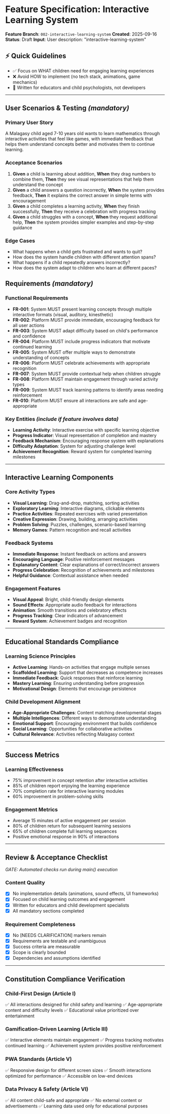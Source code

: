 # Feature Specification: Interactive Learning System

**Feature Branch**: `002-interactive-learning-system`
**Created**: 2025-09-16
**Status**: Draft
**Input**: User description: "interactive-learning-system"

## ⚡ Quick Guidelines
- ✅ Focus on WHAT children need for engaging learning experiences
- ❌ Avoid HOW to implement (no tech stack, animations, game mechanics)
- 👥 Written for educators and child psychologists, not developers

---

## User Scenarios & Testing *(mandatory)*

### Primary User Story
A Malagasy child aged 7-10 years old wants to learn mathematics through interactive activities that feel like games, with immediate feedback that helps them understand concepts better and motivates them to continue learning.

### Acceptance Scenarios
1. **Given** a child is learning about addition, **When** they drag numbers to combine them, **Then** they see visual representations that help them understand the concept
2. **Given** a child answers a question incorrectly, **When** the system provides feedback, **Then** it explains the correct answer in simple terms with encouragement
3. **Given** a child completes a learning activity, **When** they finish successfully, **Then** they receive a celebration with progress tracking
4. **Given** a child struggles with a concept, **When** they request additional help, **Then** the system provides simpler examples and step-by-step guidance

### Edge Cases
- What happens when a child gets frustrated and wants to quit?
- How does the system handle children with different attention spans?
- What happens if a child repeatedly answers incorrectly?
- How does the system adapt to children who learn at different paces?

## Requirements *(mandatory)*

### Functional Requirements
- **FR-001**: System MUST present learning concepts through multiple interactive formats (visual, auditory, kinesthetic)
- **FR-002**: Platform MUST provide immediate, encouraging feedback for all user actions
- **FR-003**: System MUST adapt difficulty based on child's performance and confidence
- **FR-004**: Platform MUST include progress indicators that motivate continued learning
- **FR-005**: System MUST offer multiple ways to demonstrate understanding of concepts
- **FR-006**: Platform MUST celebrate achievements with appropriate recognition
- **FR-007**: System MUST provide contextual help when children struggle
- **FR-008**: Platform MUST maintain engagement through varied activity types
- **FR-009**: System MUST track learning patterns to identify areas needing reinforcement
- **FR-010**: Platform MUST ensure all interactions are safe and age-appropriate

### Key Entities *(include if feature involves data)*
- **Learning Activity**: Interactive exercise with specific learning objective
- **Progress Indicator**: Visual representation of completion and mastery
- **Feedback Mechanism**: Encouraging response system with explanations
- **Difficulty Adaptation**: System for adjusting challenge level
- **Achievement Recognition**: Reward system for completed learning milestones

---

## Interactive Learning Components

### Core Activity Types
- **Visual Learning**: Drag-and-drop, matching, sorting activities
- **Exploratory Learning**: Interactive diagrams, clickable elements
- **Practice Activities**: Repeated exercises with varied presentation
- **Creative Expression**: Drawing, building, arranging activities
- **Problem Solving**: Puzzles, challenges, scenario-based learning
- **Memory Games**: Pattern recognition and recall activities

### Feedback Systems
- **Immediate Response**: Instant feedback on actions and answers
- **Encouraging Language**: Positive reinforcement messages
- **Explanatory Content**: Clear explanations of correct/incorrect answers
- **Progress Celebration**: Recognition of achievements and milestones
- **Helpful Guidance**: Contextual assistance when needed

### Engagement Features
- **Visual Appeal**: Bright, child-friendly design elements
- **Sound Effects**: Appropriate audio feedback for interactions
- **Animation**: Smooth transitions and celebratory effects
- **Progress Tracking**: Clear indicators of advancement
- **Reward System**: Achievement badges and recognition

---

## Educational Standards Compliance

### Learning Science Principles
- **Active Learning**: Hands-on activities that engage multiple senses
- **Scaffolded Learning**: Support that decreases as competence increases
- **Immediate Feedback**: Quick responses that reinforce learning
- **Mastery Learning**: Ensuring understanding before progression
- **Motivational Design**: Elements that encourage persistence

### Child Development Alignment
- **Age-Appropriate Challenges**: Content matching developmental stages
- **Multiple Intelligences**: Different ways to demonstrate understanding
- **Emotional Support**: Encouraging environment that builds confidence
- **Social Learning**: Opportunities for collaborative activities
- **Cultural Relevance**: Activities reflecting Malagasy context

---

## Success Metrics

### Learning Effectiveness
- 75% improvement in concept retention after interactive activities
- 85% of children report enjoying the learning experience
- 70% completion rate for interactive learning modules
- 60% improvement in problem-solving skills

### Engagement Metrics
- Average 15 minutes of active engagement per session
- 80% of children return for subsequent learning sessions
- 65% of children complete full learning sequences
- Positive emotional response in 90% of interactions

---

## Review & Acceptance Checklist
*GATE: Automated checks run during main() execution*

### Content Quality
- [x] No implementation details (animations, sound effects, UI frameworks)
- [x] Focused on child learning outcomes and engagement
- [x] Written for educators and child development specialists
- [x] All mandatory sections completed

### Requirement Completeness
- [x] No [NEEDS CLARIFICATION] markers remain
- [x] Requirements are testable and unambiguous
- [x] Success criteria are measurable
- [x] Scope is clearly bounded
- [x] Dependencies and assumptions identified

---

## Constitution Compliance Verification

### Child-First Design (Article I)
✅ All interactions designed for child safety and learning
✅ Age-appropriate content and difficulty levels
✅ Educational value prioritized over entertainment

### Gamification-Driven Learning (Article III)
✅ Interactive elements maintain engagement
✅ Progress tracking motivates continued learning
✅ Achievement system provides positive reinforcement

### PWA Standards (Article V)
✅ Responsive design for different screen sizes
✅ Smooth interactions optimized for performance
✅ Accessible on low-end devices

### Data Privacy & Safety (Article VI)
✅ All content child-safe and appropriate
✅ No external content or advertisements
✅ Learning data used only for educational purposes

